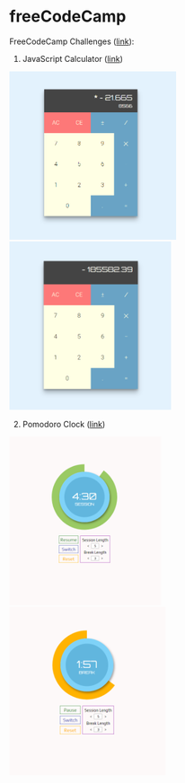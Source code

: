 # freeCodeCamp

FreeCodeCamp Challenges ([link](https://www.freecodecamp.com/map)):

1) JavaScript Calculator ([link](https://mxmknnv.github.io/freeCodeCamp/javascript-calculator/)) 

<img src="https://github.com/mxmknnv/freeCodeCamp/blob/master/screenshots/sc-javascript-calculator-1.PNG" height="300"> <img src="https://github.com/mxmknnv/freeCodeCamp/blob/master/screenshots/sc-javascript-calculator-2.PNG" height="300">

2) Pomodoro Clock ([link](https://mxmknnv.github.io/freeCodeCamp/pomodoro-clock/))

<img src="https://github.com/mxmknnv/freeCodeCamp/blob/master/screenshots/sc-pomodoro-clock-1.PNG" height="300"> <img src="https://github.com/mxmknnv/freeCodeCamp/blob/master/screenshots/sc-pomodoro-clock-2.PNG" height="300">
